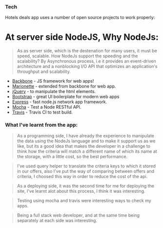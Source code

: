 ### Tech

Hotels deals app uses a number of open source projects to work properly:

# At server side NodeJS, Why NodeJs:
> As as server side, which is the destenation for many users, 
it must be speed, scalable.
> How NodeJs support the speeding and the scalability?
> By Asynchronous process, i.e it provides an event-driven  
> architecture and a nonblocking I/O API that optimizes an 
> application's throughput and scalability.

* [Backbone] - JS framework for web apps!
* [Marionette] - extended from backbone for web app.
* [jQuery] - to manipulate the html elements.
* [Bootstrap] - great UI boilerplate for modern web apps
* [Express] - fast node.js network app framework.
* [Mocha] - Test a Node RESTful API.
* [Travis] - Travis CI to test build.

### What I've learnt from the app:
> As a programming side, I have already the experience to manipulate the data using the NodeJs language and to make it support us as we like, but its a good idea that makes the developer in a challenge to think how the criteria will match a different name of which its name at the storage, with a little cost, so the best performance.

> I've used query helper to translate the criteria keys to which it stored in our offers, also I've put the way of comparing between offers and criteria, I choosed this way in order to reduce the cost of the api.

> As a deploying side, it was the second time for me for deploying the site, I've learnt alot about this process, I think it was interesting.

> Testing using mocha and travis were interesting ways to check my apps.

> Being a full stack web developer, and at the same time being separately
at each side was interesting.


[node.js]: <http://nodejs.org>
[jQuery]: <http://jquery.com>
[express]: <http://expressjs.com>
[Backbone]: <http://backbonejs.org>
[Marionette]: <https://marionettejs.com>
[Bootstrap]: <http://expressjs.com>
[Mocha]: <https://mochajs.org>
[Travis]: <https://travis-ci.org/HadeelAlFoqahaa/hotelsDeals/jobs/380848745>